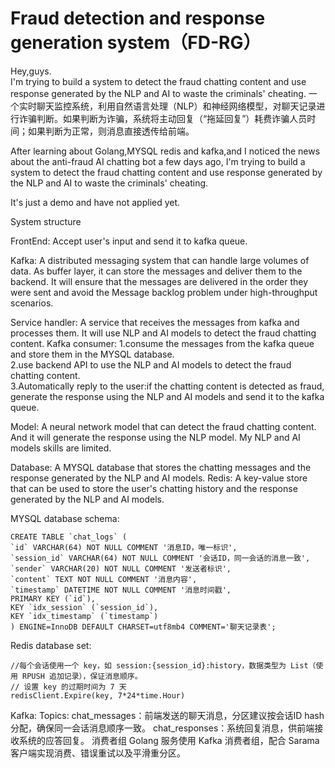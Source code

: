 # Fraud detection and response generation system（FD-RG）
Hey,guys.<br>
I'm trying to build a system to detect the fraud chatting content and use response generated by the NLP and AI to waste the criminals' cheating.
一个实时聊天监控系统，利用自然语言处理（NLP）和神经网络模型，对聊天记录进行诈骗判断。如果判断为诈骗，系统将主动回复（“拖延回复”）耗费诈骗人员时间；如果判断为正常，则消息直接透传给前端。


After learning about Golang,MYSQL redis and kafka,and I noticed the news about the anti-fraud AI chatting bot a few days ago,
I'm trying to build a system to detect the fraud chatting content and use response generated by the NLP and AI to waste the criminals'
cheating.

It's just a demo and have not applied yet.



System structure

FrontEnd:
Accept user's input and send it to kafka queue.

Kafka:
A distributed messaging system that can handle large volumes of data.
As buffer layer, it can store the messages and deliver them to the backend.
It will ensure that the messages are delivered in the order they were sent and avoid the Message backlog problem under high-throughput scenarios.

Service handler:
A service that receives the messages from kafka and processes them.
It will use NLP and AI models to detect the fraud chatting content.
Kafka consumer: 1.consume the messages from the kafka queue and store them in the MYSQL database.<br>
                2.use backend API to use the NLP and AI models to detect the fraud chatting content.<br>
                3.Automatically reply to the user:if the chatting content is detected as fraud, generate the response using the NLP and AI models and send it to the kafka queue.<br>

Model:
A neural network model that can detect the fraud chatting content. And it will generate the response using the NLP model.
My NLP and AI models skills are limited.

Database:
A MYSQL database that stores the chatting messages and the response generated by the NLP and AI models.
Redis: A key-value store that can be used to store the user's chatting history and the response generated by the NLP and AI models.

MYSQL database schema:
```MYSQL
CREATE TABLE `chat_logs` (
`id` VARCHAR(64) NOT NULL COMMENT '消息ID，唯一标识',
`session_id` VARCHAR(64) NOT NULL COMMENT '会话ID，同一会话的消息一致',
`sender` VARCHAR(20) NOT NULL COMMENT '发送者标识',
`content` TEXT NOT NULL COMMENT '消息内容',
`timestamp` DATETIME NOT NULL COMMENT '消息时间戳',
PRIMARY KEY (`id`),
KEY `idx_session` (`session_id`),
KEY `idx_timestamp` (`timestamp`)
) ENGINE=InnoDB DEFAULT CHARSET=utf8mb4 COMMENT='聊天记录表';
```
Redis database set:
```REDIS
//每个会话使用一个 key，如 session:{session_id}:history，数据类型为 List（使用 RPUSH 追加记录），保证消息顺序。
// 设置 key 的过期时间为 7 天
redisClient.Expire(key, 7*24*time.Hour)
```

Kafka:
Topics:
chat_messages：前端发送的聊天消息，分区建议按会话ID hash 分配，确保同一会话消息顺序一致。
chat_responses：系统回复消息，供前端接收系统的应答回复。
消费者组
Golang 服务使用 Kafka 消费者组，配合 Sarama 客户端实现消费、错误重试以及平滑重分区。


